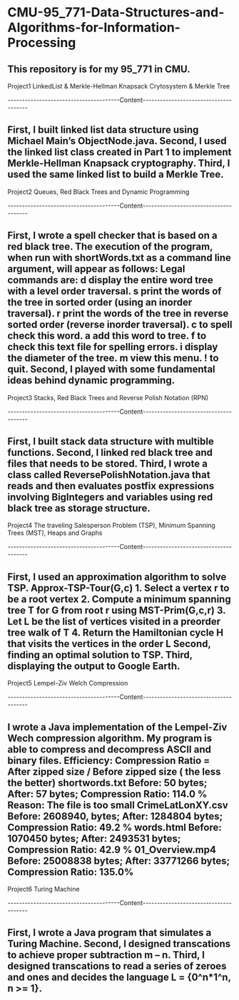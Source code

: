 # CMU-95_771-Data-Structures-and-Algorithms-for-Information-Processing
This repository is for my 95_771 in CMU.
------------------------------------------------------------------------------------
Project1 LinkedList & Merkle-Hellman Knapsack Crytosystem & Merkle Tree

---------------------------------------Content--------------------------------------

First, I built linked list data structure using Michael Main’s ObjectNode.java. Second, I used the linked list class created in Part 1 to implement Merkle-Hellman Knapsack cryptography. Third, I used the same linked list to build a Merkle Tree.
------------------------------------------------------------------------------------
Project2 Queues, Red Black Trees and Dynamic Programming

---------------------------------------Content--------------------------------------

First, I wrote a spell checker that is based on a red black tree. The execution of the program, when run with shortWords.txt as a command line argument, will appear as follows:
	Legal commands are: 
	d   display the entire word tree with a level order traversal.
	s    print the words of the tree in sorted order (using an inorder traversal).
	r    print the words of the tree in reverse sorted order (reverse inorder traversal). 
	c   <word> to spell check this word.
	a   <word> add this word to tree.
	f   <fileName> to check this text file for spelling errors.
	i   display the diameter of the tree.
	m  view this menu.
	!   to quit.
Second, I played with some fundamental ideas behind dynamic programming.
------------------------------------------------------------------------------------
Project3 Stacks, Red Black Trees and Reverse Polish Notation (RPN)

---------------------------------------Content--------------------------------------

First, I built stack data structure with multible functions.
Second, I linked red black tree and files that needs to be stored.
Third, I wrote a class called ReversePolishNotation.java that reads and then evaluates postfix expressions involving BigIntegers and variables using red black tree as storage structure.
------------------------------------------------------------------------------------
Project4 The traveling Salesperson Problem (TSP), Minimum Spanning Trees (MST), Heaps and Graphs

---------------------------------------Content--------------------------------------

First, I used an approximation algorithm to solve TSP.
	Approx-TSP-Tour(G,c)
	1. Select a vertex r to be a root vertex
	2. Compute a minimum spanning tree T for G from root r using MST-Prim(G,c,r)
	3. Let L be the list of vertices visited in a preorder tree walk of T
    4. Return the Hamiltonian cycle H that visits the vertices in the order L
Second, finding an optimal solution to TSP.
Third, displaying the output to Google Earth.
------------------------------------------------------------------------------------
Project5 Lempel-Ziv Welch Compression

---------------------------------------Content--------------------------------------

I wrote a Java implementation of the Lempel-Ziv Wech compression algorithm. My program is able to compress and decompress ASCII and binary files.
	Efficiency: Compression Ratio = After zipped size / Before zipped size ( the less the better)
	shortwords.txt
		Before: 50 bytes; After: 57 bytes;
		Compression Ratio: 114.0 %
		Reason: The file is too small
	CrimeLatLonXY.csv
		Before: 2608940, bytes; After: 1284804 bytes;
		Compression Ratio: 49.2 %
	words.html
		Before: 1070450 bytes; After: 2493531 bytes;
		Compression Ratio: 42.9 %
	01_Overview.mp4
		Before: 25008838 bytes; After: 33771266 bytes;
		Compression Ratio: 135.0%
------------------------------------------------------------------------------------
Project6 Turing Machine

---------------------------------------Content--------------------------------------

First, I wrote a Java program that simulates a Turing Machine. Second, I designed transcations to achieve proper subtraction m – n. Third, I designed transcations to read a series of zeroes and ones and decides the language L = {0^n*1^n, n >= 1}.
------------------------------------------------------------------------------------